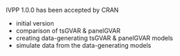 IVPP 1.0.0 has been accepted by CRAN
  - initial version
  - comparison of tsGVAR & panelGVAR
  - creating data-generating tsGVAR & panelGVAR models
  - simulate data from the data-generating models
